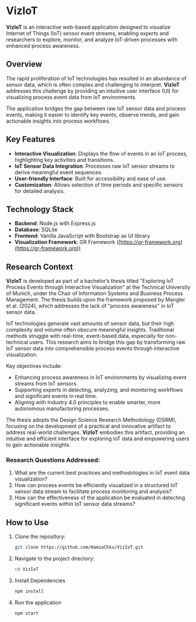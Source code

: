 # VizIoT

**VizIoT** is an interactive web-based application designed to visualize Internet of Things (IoT) sensor event streams, enabling experts and researchers to explore, monitor, and analyze IoT-driven processes with enhanced process awareness.

## Overview

The rapid proliferation of IoT technologies has resulted in an abundance of sensor data, which is often complex and challenging to interpret. **VizIoT** addresses this challenge by providing an intuitive user interface (UI) for visualizing process event data from IoT environments.

The application bridges the gap between raw IoT sensor data and process events, making it easier to identify key events, observe trends, and gain actionable insights into process workflows.

## Key Features

- **Interactive Visualization**: Displays the flow of events in an IoT process, highlighting key activities and transitions.
- **IoT Sensor Data Integration**: Processes raw IoT sensor streams to derive meaningful event sequences.
- **User-friendly Interface**: Built for accessibility and ease of use.
- **Customization**: Allows selection of time periods and specific sensors for detailed analysis.

## Technology Stack

- **Backend**: Node.js with Express.js
- **Database**: SQLite
- **Frontend**: Vanilla JavaScript with Bootstrap as UI library
- **Visualization Framework**: GR Framework ([https://gr-framework.org](https://gr-framework.org))

## Research Context

**VizIoT** is developed as part of a bachelor’s thesis titled "Exploring IoT Process Events through Interactive Visualization" at the Technical University of Munich, under the Chair of Information Systems and Business Process Management. The thesis builds upon the framework proposed by Mangler et al. (2024), which addresses the lack of "process awareness" in IoT sensor data.

IoT technologies generate vast amounts of sensor data, but their high complexity and volume often obscure meaningful insights. Traditional methods struggle with real-time, event-based data, especially for non-technical users. This research aims to bridge this gap by transforming raw IoT sensor data into comprehensible process events through interactive visualization.

Key objectives include:
- Enhancing process awareness in IoT environments by visualizing event streams from IoT sensors.
- Supporting experts in detecting, analyzing, and monitoring workflows and significant events in real time.
- Aligning with Industry 4.0 principles to enable smarter, more autonomous manufacturing processes.

The thesis adopts the Design Science Research Methodology (DSRM), focusing on the development of a practical and innovative artifact to address real-world challenges. **VizIoT** embodies this artifact, providing an intuitive and efficient interface for exploring IoT data and empowering users to gain actionable insights.

### Research Questions Addressed:

1. What are the current best practices and methodologies in IoT event data visualization?
2. How can process events be efficiently visualized in a structured IoT sensor data stream to facilitate process monitoring and analysis?
3. How can the effectiveness of the application be evaluated in detecting significant events within IoT sensor data streams?

## How to Use

1. Clone the repository:  
   ```bash
   git clone https://github.com/HamzaChkx/VizIoT.git
   ```
2. Navigate to the project directory:
    ```bash
    cd VizIoT
    ```
3. Install Dependencies
    ```bash
    npm install
4. Run the application
    ```bash
    npm start
    ```